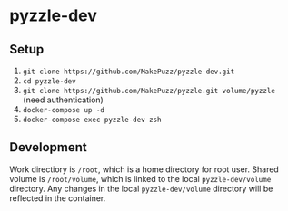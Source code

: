 # pyzzle-dev

## Setup
1. `git clone https://github.com/MakePuzz/pyzzle-dev.git`
2. `cd pyzzle-dev`
3. `git clone https://github.com/MakePuzz/pyzzle.git volume/pyzzle` (need authentication)
4. `docker-compose up -d`
5. `docker-compose exec pyzzle-dev zsh`

## Development
Work directiory is `/root`, which is a home directory for root user.
Shared volume is `/root/volume`, which is linked to the local `pyzzle-dev/volume` directory.
Any changes in the local `pyzzle-dev/volume` directory will be reflected in the container.
